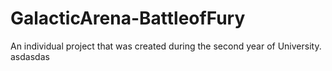 # GalacticArena-BattleofFury
An individual project that was created during the second year of University.
asdasdas